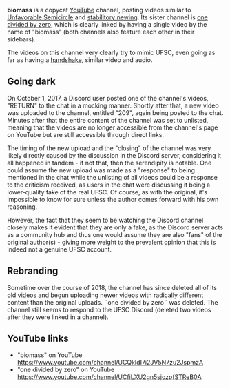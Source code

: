 **biomass** is a copycat [YouTube](YouTube "wikilink") channel, posting
videos similar to [Unfavorable Semicircle](Unfavorable_Semicircle "wikilink") and [stabilitory
newing](stabilitory_newing "wikilink"). Its sister channel is [one
divided by zero](one_divided_by_zero "wikilink"), which is clearly
linked by having a single video by the name of "biomass" (both channels
also feature each other in their sidebars).

The videos on this channel very clearly try to mimic UFSC, even going as
far as having a [handshake](handshake "wikilink"), similar video and
audio.

## Going dark

On October 1, 2017, a Discord user posted one of the channel's videos,
"RETURN" to the chat in a mocking manner. Shortly after that, a new
video was uploaded to the channel, entitled "209", again being posted to
the chat. Minutes after that the entire content of the channel was set
to unlisted, meaning that the videos are no longer accessible from the
channel's page on YouTube but are still accessible through direct links.

The timing of the new upload and the "closing" of the channel was very
likely directly caused by the discussion in the Discord server,
considering it all happened in tandem - if not that, then the
serendipity is notable. One could assume the new upload was made as a
"response" to being mentioned in the chat while the unlisting of all
videos could be a response to the criticism received, as users in the
chat were discussing it being a lower-quality fake of the real UFSC. Of
course, as with the original, it's impossible to know for sure unless
the author comes forward with his own reasoning.

However, the fact that they seem to be watching the Discord channel
closely makes it evident that they are only a fake, as the Discord
server acts as a community hub and thus one would assume they are also
"fans" of the original author(s) - giving more weight to the prevalent
opinion that this is indeed not a genuine UFSC account.

## Rebranding

Sometime over the course of 2018, the channel has since deleted all of
its old videos and begun uploading newer videos with radically different
content than the original uploads. ¨one divided by zero¨ was deleted.
The channel still seems to respond to the UFSC Discord (deleted two
videos after they were linked in a channel).

## YouTube links

  - "biomass" on YouTube
    <https://www.youtube.com/channel/UCQkIdI7i2JV5N7zu2JspmzA>
  - "one divided by zero" on YouTube
    <https://www.youtube.com/channel/UCfiLXU2gn5sjozpfSTReB0A>
